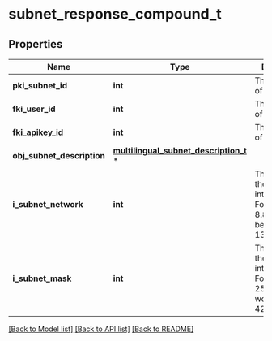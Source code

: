 # subnet_response_compound_t

## Properties
Name | Type | Description | Notes
------------ | ------------- | ------------- | -------------
**pki_subnet_id** | **int** | The unique ID of the Subnet | 
**fki_user_id** | **int** | The unique ID of the User | [optional] 
**fki_apikey_id** | **int** | The unique ID of the Apikey | [optional] 
**obj_subnet_description** | [**multilingual_subnet_description_t**](multilingual_subnet_description.md) \* |  | 
**i_subnet_network** | **int** | The network of the Subnet in integer form. For example 8.8.8.0 would be 134744064 | 
**i_subnet_mask** | **int** | The mask of the Subnet  in integer form. For example 255.255.255.0 would be 4294967040 | 

[[Back to Model list]](../README.md#documentation-for-models) [[Back to API list]](../README.md#documentation-for-api-endpoints) [[Back to README]](../README.md)


